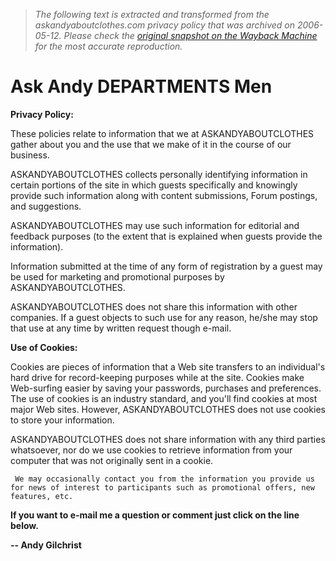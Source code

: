 > *The following text is extracted and transformed from the askandyaboutclothes.com privacy policy that was archived on 2006-05-12. Please check the [original snapshot on the Wayback Machine](https://web.archive.org/web/20060512182502id_/http%3A//www.askandyaboutclothes.com/FrontPGArticles/Privacy%2520Policy.htm) for the most accurate reproduction.*

# Ask Andy DEPARTMENTS Men

**Privacy Policy:**

These policies relate to information that we at ASKANDYABOUTCLOTHES gather about you and the use that we make of it in the course of our business.  

ASKANDYABOUTCLOTHES collects personally identifying information in certain portions of the site in which guests specifically and knowingly provide such information along with content submissions, Forum postings, and suggestions. 

ASKANDYABOUTCLOTHES may use such information for editorial and feedback purposes (to the extent that is explained when guests provide the information). 

Information submitted at the time of any form of registration by a guest may be used for marketing and promotional purposes by ASKANDYABOUTCLOTHES.  

ASKANDYABOUTCLOTHES does not share this information with other companies. If a guest objects to such use for any reason, he/she may stop that use at any time by written request though e-mail.  

**Use of Cookies:**  

Cookies are pieces of information that a Web site transfers to an individual's hard drive for record-keeping purposes while at the site. Cookies make Web-surfing easier by saving your passwords, purchases and preferences. The use of cookies is an industry standard, and you'll find cookies at most major Web sites. However, ASKANDYABOUTCLOTHES does not use cookies to store your information. 

ASKANDYABOUTCLOTHES does not share information with any third parties whatsoever, nor do we use cookies to retrieve information from your computer that was not originally sent in a cookie.

` We may occasionally contact you from the information you provide us for news of interest to participants such as promotional offers, new features, etc.`

**If you want to e-mail me a question or comment just click on the line below.**

**\-- Andy Gilchrist**
